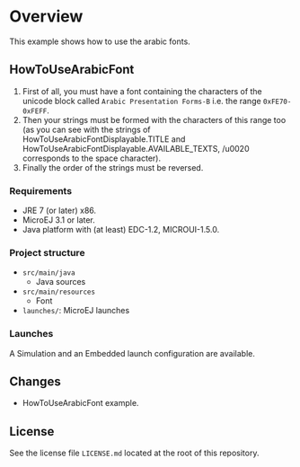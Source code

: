 # Overview
This example shows how to use the arabic fonts.

## HowToUseArabicFont

1. First of all, you must have a font containing the characters of the unicode block called `Arabic Presentation Forms-B` i.e. the range `0xFE70-0xFEFF`.
2. Then your strings must be formed with the characters of this range too (as you
can see with the strings of HowToUseArabicFontDisplayable.TITLE and HowToUseArabicFontDisplayable.AVAILABLE_TEXTS, /u0020 corresponds to the space character).
3. Finally the order of the strings must be reversed.

### Requirements
- JRE 7 (or later) x86.
- MicroEJ 3.1 or later.
- Java platform with (at least) EDC-1.2, MICROUI-1.5.0.

### Project structure
- `src/main/java`
  - Java sources
- `src/main/resources`
  - Font
- `launches/`: MicroEJ launches

### Launches
A Simulation and an Embedded launch configuration are available.

## Changes
- HowToUseArabicFont example.

## License
See the license file `LICENSE.md` located at the root of this repository.